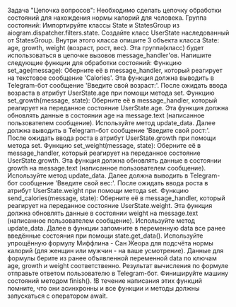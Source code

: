 Задача "Цепочка вопросов":
Необходимо сделать цепочку обработки состояний для нахождения нормы калорий для человека.
Группа состояний:
Импортируйте классы State и StatesGroup из aiogram.dispatcher.filters.state.
Создайте класс UserState наследованный от StatesGroup.
Внутри этого класса опишите 3 объекта класса State: age, growth, weight (возраст, рост, вес).
Эта группа(класс) будет использоваться в цепочке вызовов message_handler'ов. Напишите следующие функции для обработки состояний:
Функцию set_age(message):
Оберните её в message_handler, который реагирует на текстовое сообщение 'Calories'.
Эта функция должна выводить в Telegram-бот сообщение 'Введите свой возраст:'.
После ожидать ввода возраста в атрибут UserState.age при помощи метода set.
Функцию set_growth(message, state):
Оберните её в message_handler, который реагирует на переданное состояние UserState.age.
Эта функция должна обновлять данные в состоянии age на message.text (написанное пользователем сообщение). Используйте метод update_data.
Далее должна выводить в Telegram-бот сообщение 'Введите свой рост:'.
После ожидать ввода роста в атрибут UserState.growth при помощи метода set.
Функцию set_weight(message, state):
Оберните её в message_handler, который реагирует на переданное состояние UserState.growth.
Эта функция должна обновлять данные в состоянии growth на message.text (написанное пользователем сообщение). Используйте метод update_data.
Далее должна выводить в Telegram-бот сообщение 'Введите свой вес:'.
После ожидать ввода роста в атрибут UserState.weight при помощи метода set.
Функцию send_calories(message, state):
Оберните её в message_handler, который реагирует на переданное состояние UserState.weight.
Эта функция должна обновлять данные в состоянии weight на message.text (написанное пользователем сообщение). Используйте метод update_data.
Далее в функции запомните в переменную data все ранее введённые состояния при помощи state.get_data().
Используйте упрощённую формулу Миффлина - Сан Жеора для подсчёта нормы калорий (для женщин или мужчин - на ваше усмотрение). Данные для формулы берите из ранее объявленной переменной data по ключам age, growth и weight соответственно.
Результат вычисления по формуле отправьте ответом пользователю в Telegram-бот.
Финишируйте машину состояний методом finish().
!В течение написания этих функций помните, что они асинхронны и все функции и методы должны запускаться с оператором await.
